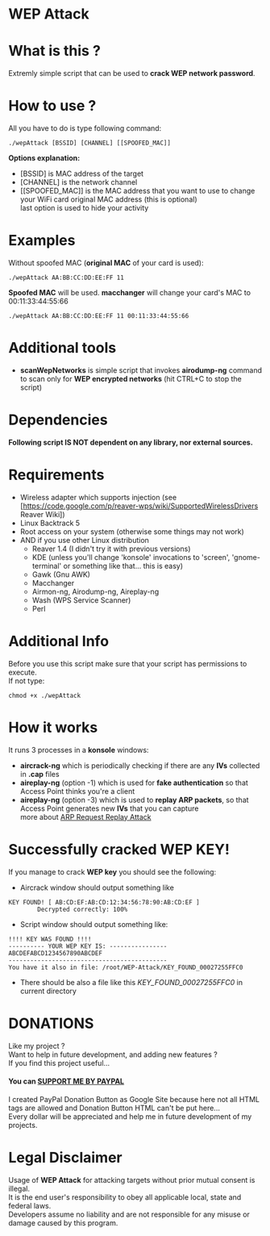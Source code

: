 # WEP Attack

# What is this ?
Extremly simple script that can be used to **crack WEP network password**.<br />

# How to use ?
All you have to do is type following command:
```
./wepAttack [BSSID] [CHANNEL] [[SPOOFED_MAC]]
```
**Options explanation:**
- [BSSID] is MAC address of the target
- [CHANNEL] is the network channel
- [[SPOOFED_MAC]] is the MAC address that you want to use to change your WiFi card original MAC address (this is optional)<br />
  last option is used to hide your activity 

# Examples
Without spoofed MAC (**original MAC** of your card is used): <br />
```
./wepAttack AA:BB:CC:DD:EE:FF 11
```
**Spoofed MAC** will be used. **macchanger** will change your card's MAC to 00:11:33:44:55:66 <br />
```
./wepAttack AA:BB:CC:DD:EE:FF 11 00:11:33:44:55:66
```

# Additional tools
- **scanWepNetworks** is simple script that invokes **airodump-ng** command <br />
  to scan only for **WEP encrypted networks** (hit CTRL+C to stop the script)

# Dependencies
**Following script IS NOT dependent on any library, nor external sources.**<br />

# Requirements
- Wireless adapter which supports injection (see [https://code.google.com/p/reaver-wps/wiki/SupportedWirelessDrivers Reaver Wiki])
- Linux Backtrack 5 
- Root access on your system (otherwise some things may not work)
- AND if you use other Linux distribution
  - Reaver 1.4 (I didn't try it with previous versions)
  - KDE (unless you'll change 'konsole' invocations to 'screen', 'gnome-terminal' or something like that... this is easy)
  - Gawk (Gnu AWK)
  - Macchanger
  - Airmon-ng, Airodump-ng, Aireplay-ng
  - Wash (WPS Service Scanner)
  - Perl

# Additional Info
Before you use this script make sure that your script has permissions to execute.<br />
If not type: <br />
```
chmod +x ./wepAttack
```

# How it works
It runs 3 processes in a **konsole** windows: <br />
- **aircrack-ng** which is periodically checking if there are any **IVs** collected in **.cap** files
- **aireplay-ng** (option -1) which is used for **fake authentication** so that Access Point thinks you're a client
- **aireplay-ng** (option -3) which is used to **replay ARP packets**, so that Access Point generates new **IVs** that you can capture<br />
  more about <a href="http://www.aircrack-ng.org/doku.php?id=arp-request_reinjection">ARP Request Replay Attack</a> 

# Successfully cracked WEP KEY!
If you manage to crack **WEP key** you should see the following: 
- Aircrack window should output something like
```
KEY FOUND! [ AB:CD:EF:AB:CD:12:34:56:78:90:AB:CD:EF ] 
        Decrypted correctly: 100%
```        
- Script window should output something like:
```
!!!! KEY WAS FOUND !!!!
---------- YOUR WEP KEY IS: ----------------
ABCDEFABCD1234567890ABCDEF
--------------------------------------------
You have it also in file: /root/WEP-Attack/KEY_FOUND_00027255FFC0
```
- There should be also a file like this *KEY_FOUND_00027255FFC0* in current directory



# DONATIONS
Like my project ?   
Want to help in future development, and adding new features ?   
If you find this project useful...  
#### You can <a href="https://sites.google.com/site/dominikdonationbutton/">SUPPORT ME BY PAYPAL</a>
I created PayPal Donation Button as Google Site because here not all HTML tags are allowed and Donation Button HTML can't be put here...  
Every dollar will be appreciated and help me in future development of my projects. 

# Legal Disclaimer
Usage of **WEP Attack** for attacking targets without prior mutual consent is illegal.  
It is the end user's responsibility to obey all applicable local, state and federal laws.  
Developers assume no liability and are not responsible for any misuse or damage caused by this program.

